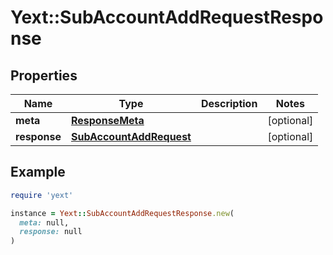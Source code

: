 # Yext::SubAccountAddRequestResponse

## Properties

| Name | Type | Description | Notes |
| ---- | ---- | ----------- | ----- |
| **meta** | [**ResponseMeta**](ResponseMeta.md) |  | [optional] |
| **response** | [**SubAccountAddRequest**](SubAccountAddRequest.md) |  | [optional] |

## Example

```ruby
require 'yext'

instance = Yext::SubAccountAddRequestResponse.new(
  meta: null,
  response: null
)
```

